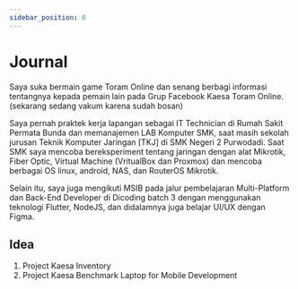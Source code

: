 ```yaml
---
sidebar_position: 0
---
```


# Journal

Saya suka bermain game Toram Online dan senang berbagi informasi tentangnya kepada pemain lain pada Grup Facebook Kaesa Toram Online. (sekarang sedang vakum karena sudah bosan)

Saya pernah praktek kerja lapangan sebagai IT Technician di Rumah Sakit Permata Bunda dan memanajemen LAB Komputer SMK, saat masih sekolah jurusan Teknik Komputer Jaringan [TKJ] di SMK Negeri 2 Purwodadi. Saat SMK saya mencoba bereksperiment tentang jaringan dengan alat Mikrotik, Fiber Optic, Virtual Machine (VritualBox dan Proxmox) dan mencoba berbagai OS linux, android, NAS, dan RouterOS Mikrotik.

Selain itu, saya juga mengikuti MSIB pada jalur pembelajaran Multi-Platform dan Back-End Developer di Dicoding batch 3 dengan menggunakan teknologi Flutter, NodeJS, dan didalamnya juga belajar UI/UX dengan Figma.

## Idea

1. Project Kaesa Inventory
2. Project Kaesa Benchmark Laptop for Mobile Development
